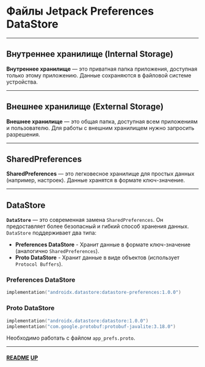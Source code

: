 # Файлы Jetpack Preferences DataStore
<a name="up"></a>

---

##  Внутреннее хранилище (Internal Storage)

**Внутреннее хранилище** — это приватная папка приложения, доступная только этому приложению. 
Данные сохраняются в файловой системе устройства.

---

## Внешнее хранилище (External Storage)

**Внешнее хранилище** — это общая папка, доступная всем приложениям и пользователю. 
Для работы с внешним хранилищем нужно запросить разрешения.

---

## SharedPreferences

**SharedPreferences** — это легковесное хранилище для простых данных (например, настроек). Данные хранятся в формате ключ-значение.

---

## DataStore

**`DataStore`** — это современная замена `SharedPreferences`. Он предоставляет более безопасный и гибкий способ хранения данных. 
`DataStore` поддерживает два типа:

- **Preferences DataStore** - Хранит данные в формате ключ-значение (аналогично `SharedPreferences`).
- **Proto DataStore** - Хранит данные в виде объектов (использует `Protocol Buffers`).

### Preferences DataStore

```kotlin
implementation("androidx.datastore:datastore-preferences:1.0.0")
```

### Proto DataStore

```kotlin
implementation("androidx.datastore:datastore:1.0.0")
implementation("com.google.protobuf:protobuf-javalite:3.18.0")
```

Необходимо работать с файлом `app_prefs.proto`.

---

#### [README](README.md) [UP](#up)
